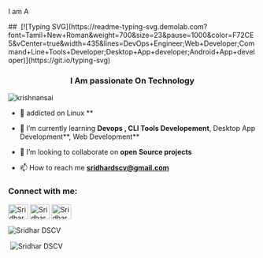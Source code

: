 
<p>I am A </p>## &nbsp;[![Typing SVG](https://readme-typing-svg.demolab.com?font=Tamil+New+Roman&weight=700&size=23&pause=1000&color=F72CE5&vCenter=true&width=435&lines=DevOps+Engineer;Web+Developer;Command+Line+Tools+Developer;Desktop+App+developer;Android+App+developer)](https://git.io/typing-svg)


###

<h3 align="center">I Am passionate On Technology</h3>

<p
 align="left"> <img
src="https://komarev.com/ghpvc/?username=krishnansai&label=Profile%20views&color=0e75b6&style=flat"
 alt="krishnansai" /> </p>


- 🔭 addicted on Linux **

- 🌱 I’m currently learning **Devops , CLI Tools Developement**, Desktop App Development**, Web Development**


- 👯 I’m looking to collaborate on **open Source projects**


- 📫 How to reach me **sridhardscv@gmail.com**


<h3 align="left">Connect with me:</h3>
<p align="left">

<a 
href="#" target="blank"><img 
align="center" 
src="https://raw.githubusercontent.com/rahuldkjain/github-profile-readme-generator/master/src/images/icons/Social/instagram.svg"
 alt="Sridhar DSCV Instagram Page" height="30" width="40" /></a>
<a 
href="#" 
target="blank"><img align="center" 
src="https://raw.githubusercontent.com/rahuldkjain/github-profile-readme-generator/master/src/images/icons/Social/youtube.svg"
 alt="Sridhar DSCV Youtube Channel" height="30" width="40" /></a>
<a
 href="#" 
target="blank"><img align="center" 
src="https://raw.githubusercontent.com/rahuldkjain/github-profile-readme-generator/master/src/images/icons/Social/hackerrank.svg"
 alt="Sridhardscv" height="30" width="40" /></a>
</p>




<p><img align="left" 
src="#"
 alt="Sridhar DSCV" /></p>

<br />

<p>&nbsp;<img 
align="center" 
src="#"
 alt="Sridhar DSCV" /></p>
